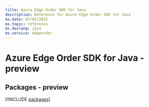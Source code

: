 ```yaml
---
title: Azure Edge Order SDK for Java
description: Reference for Azure Edge Order SDK for Java
ms.date: 07/02/2025
ms.topic: reference
ms.devlang: java
ms.service: edgeorder
---
```

# Azure Edge Order SDK for Java - preview
## Packages - preview
[!INCLUDE [packages](edge-order-index.md)]